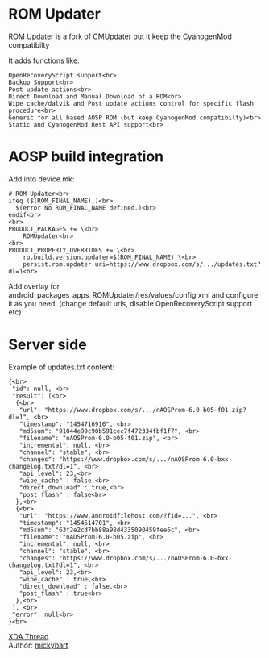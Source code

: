 ROM Updater
====================

ROM Updater is a fork of CMUpdater but it keep the CyanogenMod compatibilty<br>

It adds functions like:

    OpenRecoveryScript support<br>
    Backup Support<br>
    Post update actions<br>
    Direct Download and Manual Download of a ROM<br>
    Wipe cache/dalvik and Post update actions control for specific flash procedure<br>
    Generic for all based AOSP ROM (but keep CyanogenMod compatibilty)<br>
    Static and CyanogenMod Rest API support<br>

AOSP build integration
====================

Add into device.mk:

    # ROM Updater<br>
    ifeq ($(ROM_FINAL_NAME),)<br>
      $(error No ROM_FINAL_NAME defined.)<br>
    endif<br>
    <br>
    PRODUCT_PACKAGES += \<br>
        ROMUpdater<br>
    <br>
    PRODUCT_PROPERTY_OVERRIDES += \<br>
        ro.build.version.updater=$(ROM_FINAL_NAME) \<br>
        persist.rom.updater.uri=https://www.dropbox.com/s/.../updates.txt?dl=1<br>

Add overlay for android_packages_apps_ROMUpdater/res/values/config.xml and configure it as you need. (change default urls, disable OpenRecoveryScript support etc)


Server side
====================

Example of updates.txt content:

    {<br>
     "id": null, <br>
     "result": [<br>
      {<br>
       "url": "https://www.dropbox.com/s/.../nAOSProm-6.0-b05-f01.zip?dl=1", <br>
       "timestamp": "1454716916", <br>
       "md5sum": "91044e99c90b591cec7f472334fbf1f7", <br>
       "filename": "nAOSProm-6.0-b05-f01.zip", <br>
       "incremental": null, <br>
       "channel": "stable", <br>
       "changes": "https://www.dropbox.com/s/.../nAOSProm-6.0-bxx-changelog.txt?dl=1", <br>
       "api_level": 23,<br>
       "wipe_cache" : false,<br>
       "direct_download" : true,<br>
       "post_flash" : false<br>
      },<br>
      {<br>
       "url": "https://www.androidfilehost.com/?fid=...", <br>
       "timestamp": "1454614701", <br>
       "md5sum": "63f2e2cd7bb88a98d4335090459fee6c", <br>
       "filename": "nAOSProm-6.0-b05.zip", <br>
       "incremental": null, <br>
       "channel": "stable", <br>
       "changes": "https://www.dropbox.com/s/.../nAOSProm-6.0-bxx-changelog.txt?dl=1", <br>
       "api_level": 23,<br>
       "wipe_cache" : true,<br>
       "direct_download" : false,<br>
       "post_flash" : true<br>
      },<br>
     ], <br>
     "error": null<br>
    }<br>

[XDA Thread](http://forum.xda-developers.com/xperia-s/s-development/rom-naosprom-xperia-s-t2958516) <br>
Author:
[mickybart](http://forum.xda-developers.com/member.php?u=6043081)

